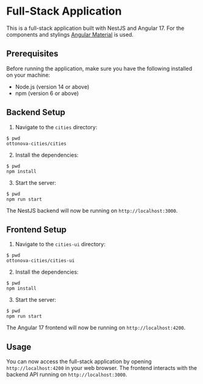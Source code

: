 # Full-Stack Application

This is a full-stack application built with NestJS and Angular 17. For the components and stylings [Angular Material](https://material.angular.io/) is used.

## Prerequisites

Before running the application, make sure you have the following installed on your machine:

- Node.js (version 14 or above)
- npm (version 6 or above)

## Backend Setup

1. Navigate to the `cities` directory:

```shell
$ pwd
ottonova-cities/cities
```

2. Install the dependencies:

```shell
$ pwd
npm install
```

3. Start the server:

```shell
$ pwd
npm run start
```

The NestJS backend will now be running on `http://localhost:3000`.

## Frontend Setup

1. Navigate to the `cities-ui` directory:

```shell
$ pwd
ottonova-cities/cities-ui
```

2. Install the dependencies:

```shell
$ pwd
npm install
```

3. Start the server:

```shell
$ pwd
npm run start
```

The Angular 17 frontend will now be running on `http://localhost:4200`.

## Usage

You can now access the full-stack application by opening `http://localhost:4200` in your web browser. The frontend interacts with the backend API running on `http://localhost:3000`.
